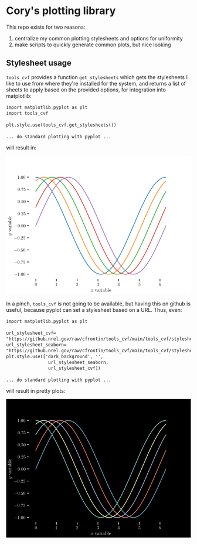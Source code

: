 
# Cory's plotting library

This repo exists for two reasons:
  1. centralize my common plotting stylesheets and options for uniformity
  2. make scripts to quickly generate common plots, but nice looking

## Stylesheet usage

`tools_cvf` provides a function `get_stylesheets` which gets the stylesheets I
like to use from where they're installed for the system, and returns a list of
sheets to apply based on the provided options, for integration into matplotlib:

```
import matplotlib.pyplot as plt
import tools_cvf

plt.style.use(tools_cvf.get_stylesheets())

... do standard plotting with pyplot ...

```

will result in:

![dressed up pyplot sinusoid](assets/plot_stylesheet.png)

In a pinch, `tools_cvf` is not going to be available, but having this on github
is useful, because pyplot can set a stylesheet based on a URL. Thus, even:
```
import matplotlib.pyplot as plt

url_stylesheet_cvf= "https://github.nrel.gov/raw/cfrontin/tools_cvf/main/tools_cvf/stylesheet_cvf.mplstyle"
url_stylesheet_seaborn= "https://github.nrel.gov/raw/cfrontin/tools_cvf/main/tools_cvf/stylesheet_seaborn.mplstyle"
plt.style.use(['dark_background', '',
                url_stylesheet_seaborn,
                url_stylesheet_cvf])

... do standard plotting with pyplot ...

```
will result in pretty plots:

![dressed up pyplot sinusoid (dark)](assets/plot_stylesheet_dark.png)
